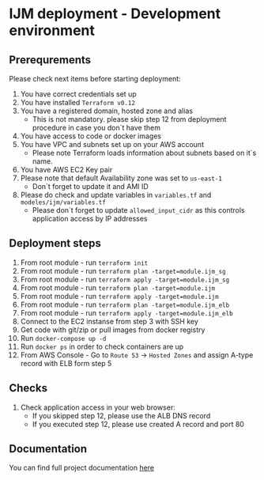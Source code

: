 # IJM deployment - Development environment

## Prerequrements
Please check next items before starting deployment:
1. You have correct credentials set up
1. You have installed `Terraform v0.12`
1. You have a registered domain, hosted zone and alias
    * This is not mandatory. please skip step 12 from deployment procedure in case you don\`t have them
1. You have access to code or docker images
1. You have VPC and subnets set up on your AWS account
    * Please note Terraform loads information about subnets based on it\`s name.
1. You have AWS EC2 Key pair 
1. Please note that default Availability zone was set to `us-east-1` 
    * Don\`t forget to update it and AMI ID 
1. Please do check and update variables in `variables.tf` and `modeles/ijm/variables.tf` 
    * Please don\`t forget to update `allowed_input_cidr` as this controls application access by IP addresses

## Deployment steps
1. From root module - run `terraform init`
1. From root module - run `terraform plan -target=module.ijm_sg`
1. From root module - run `terraform apply -target=module.ijm_sg`
1. From root module - run `terraform plan -target=module.ijm`
1. From root module - run `terraform apply -target=module.ijm` 
1. From root module - run `terraform plan -target=module.ijm_elb`
1. From root module - run `terraform apply -target=module.ijm_elb`
1. Connect to the EC2 instanse from step 3 with SSH key
1. Get code with git/zip or pull images from docker registry
1. Run `docker-compose up -d`
1. Run `docker ps` in order to check containers are up
1. From AWS Console - Go to `Route 53` -> `Hosted Zones` and assign A-type record with ELB form step 5

## Checks
1. Check application access in your web browser:
    * If you skipped step 12, please use the ALB DNS record
    * If you executed step 12, please use created A record and port 80

## Documentation
You can find full project documentation [here](./docs/0_Introduction.md)